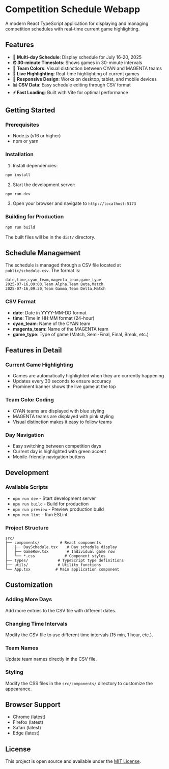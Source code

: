 # Competition Schedule Webapp

A modern React TypeScript application for displaying and managing competition schedules with real-time current game highlighting.

## Features

- **📅 Multi-day Schedule**: Display schedule for July 16-20, 2025
- **⏰ 30-minute Timeslots**: Shows games in 30-minute intervals
- **🎨 Team Colors**: Visual distinction between CYAN and MAGENTA teams
- **🔴 Live Highlighting**: Real-time highlighting of current games
- **📱 Responsive Design**: Works on desktop, tablet, and mobile devices
- **📊 CSV Data**: Easy schedule editing through CSV format
- **⚡ Fast Loading**: Built with Vite for optimal performance

## Getting Started

### Prerequisites

- Node.js (v16 or higher)
- npm or yarn

### Installation

1. Install dependencies:
```bash
npm install
```

2. Start the development server:
```bash
npm run dev
```

3. Open your browser and navigate to `http://localhost:5173`

### Building for Production

```bash
npm run build
```

The built files will be in the `dist/` directory.

## Schedule Management

The schedule is managed through a CSV file located at `public/schedule.csv`. The format is:

```csv
date,time,cyan_team,magenta_team,game_type
2025-07-16,09:00,Team Alpha,Team Beta,Match
2025-07-16,09:30,Team Gamma,Team Delta,Match
```

### CSV Format

- **date**: Date in YYYY-MM-DD format
- **time**: Time in HH:MM format (24-hour)
- **cyan_team**: Name of the CYAN team
- **magenta_team**: Name of the MAGENTA team
- **game_type**: Type of game (Match, Semi-Final, Final, Break, etc.)

## Features in Detail

### Current Game Highlighting
- Games are automatically highlighted when they are currently happening
- Updates every 30 seconds to ensure accuracy
- Prominent banner shows the live game at the top

### Team Color Coding
- CYAN teams are displayed with blue styling
- MAGENTA teams are displayed with pink styling
- Visual distinction makes it easy to follow teams

### Day Navigation
- Easy switching between competition days
- Current day is highlighted with green accent
- Mobile-friendly navigation buttons

## Development

### Available Scripts

- `npm run dev` - Start development server
- `npm run build` - Build for production
- `npm run preview` - Preview production build
- `npm run lint` - Run ESLint

### Project Structure

```
src/
├── components/         # React components
│   ├── DaySchedule.tsx    # Day schedule display
│   ├── GameRow.tsx        # Individual game row
│   └── *.css             # Component styles
├── types/             # TypeScript type definitions
├── utils/             # Utility functions
└── App.tsx           # Main application component
```

## Customization

### Adding More Days
Add more entries to the CSV file with different dates.

### Changing Time Intervals
Modify the CSV file to use different time intervals (15 min, 1 hour, etc.).

### Team Names
Update team names directly in the CSV file.

### Styling
Modify the CSS files in the `src/components/` directory to customize the appearance.

## Browser Support

- Chrome (latest)
- Firefox (latest)
- Safari (latest)
- Edge (latest)

## License

This project is open source and available under the [MIT License](LICENSE).
